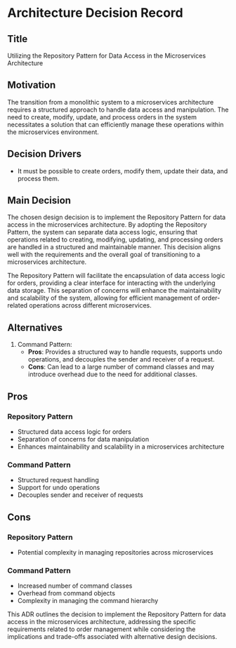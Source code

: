 # Architecture Decision Record

## Title
Utilizing the Repository Pattern for Data Access in the Microservices Architecture

## Motivation
The transition from a monolithic system to a microservices architecture requires a structured approach to handle data access and manipulation. The need to create, modify, update, and process orders in the system necessitates a solution that can efficiently manage these operations within the microservices environment.

## Decision Drivers
- It must be possible to create orders, modify them, update their data, and process them.

## Main Decision
The chosen design decision is to implement the Repository Pattern for data access in the microservices architecture. By adopting the Repository Pattern, the system can separate data access logic, ensuring that operations related to creating, modifying, updating, and processing orders are handled in a structured and maintainable manner. This decision aligns well with the requirements and the overall goal of transitioning to a microservices architecture.

The Repository Pattern will facilitate the encapsulation of data access logic for orders, providing a clear interface for interacting with the underlying data storage. This separation of concerns will enhance the maintainability and scalability of the system, allowing for efficient management of order-related operations across different microservices.

## Alternatives
1. Command Pattern:
   - **Pros**: Provides a structured way to handle requests, supports undo operations, and decouples the sender and receiver of a request.
   - **Cons**: Can lead to a large number of command classes and may introduce overhead due to the need for additional classes.

## Pros
### Repository Pattern
- Structured data access logic for orders
- Separation of concerns for data manipulation
- Enhances maintainability and scalability in a microservices architecture

### Command Pattern
- Structured request handling
- Support for undo operations
- Decouples sender and receiver of requests

## Cons
### Repository Pattern
- Potential complexity in managing repositories across microservices

### Command Pattern
- Increased number of command classes
- Overhead from command objects
- Complexity in managing the command hierarchy

This ADR outlines the decision to implement the Repository Pattern for data access in the microservices architecture, addressing the specific requirements related to order management while considering the implications and trade-offs associated with alternative design decisions.